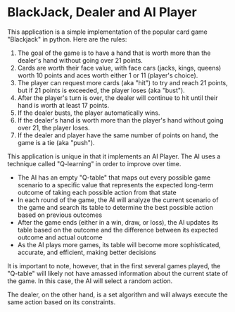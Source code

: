 # BlackJack, Dealer and AI Player
This application is a simple implementation of the popular card game "Blackjack" in python. Here are the rules:

1. The goal of the game is to have a hand that is worth more than the dealer's hand without going over 21 points.
2. Cards are worth their face value, with face cars (jacks, kings, queens) worth 10 points and aces worth either 1 or 11 (player's choice).
3. The player can request more cards (aka "hit") to try and reach 21 points, but if 21 points is exceeded, the player loses (aka "bust").
4. After the player's turn is over, the dealer will continue to hit until their hand is worth at least 17 points.
5. If the dealer busts, the player automatically wins.
6. If the dealer's hand is worth more than the player's hand without going over 21, the player loses.
7. If the dealer and player have the same number of points on hand, the game is a tie (aka "push").

This application is unique in that it implements an AI Player. The AI uses a technique called "Q-learning" in order to improve over time.
- The AI has an empty "Q-table" that maps out every possible game scenario to a specific value that represents the expected long-term outcome of taking each possible action from that state
- In each round of the game, the AI will analyze the current scenario of the game and search its table to determine the best possible action based on previous outcomes
- After the game ends (either in a win, draw, or loss), the AI updates its table based on the outcome and the difference between its expected outcome and actual outcome
- As the AI plays more games, its table will become more sophisticated, accurate, and efficient, making better decisions

It is important to note, however, that in the first several games played, the "Q-table" will likely not have amassed information about the current state of the game. In this case, the AI will select a random action.

The dealer, on the other hand, is a set algorithm and will always execute the same action based on its constraints.



